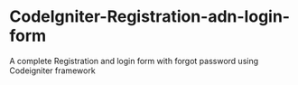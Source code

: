 # CodeIgniter-Registration-adn-login-form
A complete Registration and login form with forgot password using Codeigniter framework
